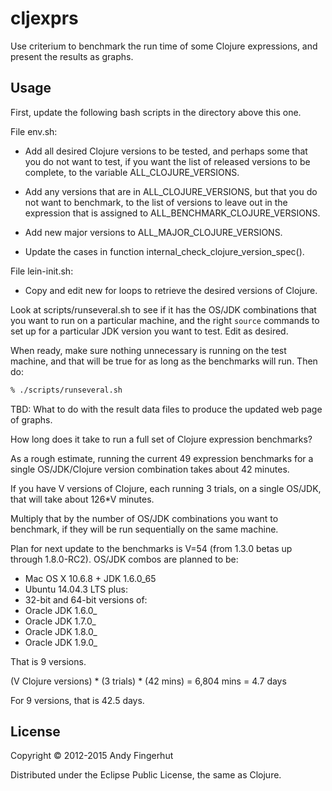 # cljexprs

Use criterium to benchmark the run time of some Clojure expressions,
and present the results as graphs.


## Usage

First, update the following bash scripts in the directory above this
one.

File env.sh:

* Add all desired Clojure versions to be tested, and perhaps some that
  you do not want to test, if you want the list of released versions
  to be complete, to the variable ALL_CLOJURE_VERSIONS.

* Add any versions that are in ALL_CLOJURE_VERSIONS, but that you do
  not want to benchmark, to the list of versions to leave out in the
  expression that is assigned to ALL_BENCHMARK_CLOJURE_VERSIONS.

* Add new major versions to ALL_MAJOR_CLOJURE_VERSIONS.

* Update the cases in function internal_check_clojure_version_spec().

File lein-init.sh:

* Copy and edit new for loops to retrieve the desired versions of
  Clojure.

Look at scripts/runseveral.sh to see if it has the OS/JDK combinations
that you want to run on a particular machine, and the right `source`
commands to set up for a particular JDK version you want to test.
Edit as desired.

When ready, make sure nothing unnecessary is running on the test
machine, and that will be true for as long as the benchmarks will run.
Then do:

```bash
% ./scripts/runseveral.sh
```

TBD: What to do with the result data files to produce the updated web
page of graphs.


How long does it take to run a full set of Clojure expression
benchmarks?

As a rough estimate, running the current 49 expression benchmarks for
a single OS/JDK/Clojure version combination takes about 42 minutes.

If you have V versions of Clojure, each running 3 trials, on a single
OS/JDK, that will take about 126*V minutes.

Multiply that by the number of OS/JDK combinations you want to
benchmark, if they will be run sequentially on the same machine.

Plan for next update to the benchmarks is V=54 (from 1.3.0 betas up
through 1.8.0-RC2).  OS/JDK combos are planned to be:

* Mac OS X 10.6.8 + JDK 1.6.0_65
* Ubuntu 14.04.3 LTS plus:
 * 32-bit and 64-bit versions of:
  * Oracle JDK 1.6.0_<something>
  * Oracle JDK 1.7.0_<something>
  * Oracle JDK 1.8.0_<something>
  * Oracle JDK 1.9.0_<something>

That is 9 versions.

(V Clojure versions) * (3 trials) * (42 mins) = 6,804 mins = 4.7 days

For 9 versions, that is 42.5 days.


## License

Copyright © 2012-2015 Andy Fingerhut

Distributed under the Eclipse Public License, the same as Clojure.

